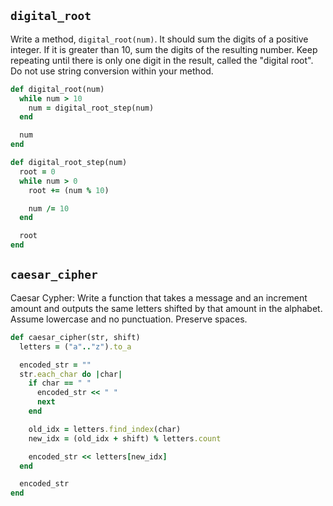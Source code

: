 ## `digital_root`

Write a method, `digital_root(num)`. It should sum the digits of a
positive integer. If it is greater than 10, sum the digits of the
resulting number. Keep repeating until there is only one digit in the
result, called the "digital root". Do not use string conversion within
your method.

```ruby
def digital_root(num)
  while num > 10
    num = digital_root_step(num)
  end

  num
end

def digital_root_step(num)
  root = 0
  while num > 0
    root += (num % 10)

    num /= 10
  end

  root
end
```

## `caesar_cipher`

Caesar Cypher: Write a function that takes a message and an increment
amount and outputs the same letters shifted by that amount in the
alphabet. Assume lowercase and no punctuation. Preserve spaces.

```ruby
def caesar_cipher(str, shift)
  letters = ("a".."z").to_a

  encoded_str = ""
  str.each_char do |char|
    if char == " "
      encoded_str << " "
      next
    end

    old_idx = letters.find_index(char)
    new_idx = (old_idx + shift) % letters.count

    encoded_str << letters[new_idx]
  end

  encoded_str
end
```

